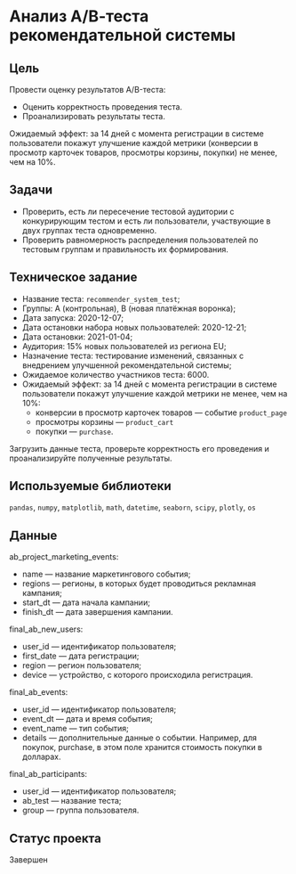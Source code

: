 # Анализ А/В-теста рекомендательной системы

## Цель
Провести оценку результатов A/B-теста:
* Оценить корректность проведения теста.
* Проанализировать результаты теста.

Ожидаемый эффект: за 14 дней с момента регистрации в системе пользователи покажут улучшение каждой метрики (конверсии в просмотр карточек товаров, просмотры корзины, покупки) не менее, чем на 10%.

## Задачи
* Проверить, есть ли пересечение тестовой аудитории с конкурирующим тестом и есть ли пользователи, участвующие в двух группах теста одновременно.
* Проверить равномерность распределения пользователей по тестовым группам и правильность их формирования.

## Техническое задание
* Название теста: `recommender_system_test`;
* Группы: А (контрольная), B (новая платёжная воронка);
* Дата запуска: 2020-12-07;
* Дата остановки набора новых пользователей: 2020-12-21;
* Дата остановки: 2021-01-04;
* Аудитория: 15% новых пользователей из региона EU;
* Назначение теста: тестирование изменений, связанных с внедрением улучшенной рекомендательной системы;
* Ожидаемое количество участников теста: 6000.
* Ожидаемый эффект: за 14 дней с момента регистрации в системе пользователи покажут улучшение каждой метрики не менее, чем на 10%:
    * конверсии в просмотр карточек товаров — событие `product_page`
    * просмотры корзины — `product_cart`
    * покупки — `purchase`. 
    
Загрузить данные теста, проверьте корректность его проведения и проанализируйте полученные результаты.

## Используемые библиотеки

`pandas`, `numpy`, `matplotlib`, `math`, `datetime`, `seaborn`, `scipy`, `plotly`, `os`

## Данные

ab_project_marketing_events:

- name — название маркетингового события;
- regions — регионы, в которых будет проводиться рекламная кампания;
- start_dt — дата начала кампании;
- finish_dt — дата завершения кампании.

final_ab_new_users:

- user_id — идентификатор пользователя;
- first_date — дата регистрации;
- region — регион пользователя;
- device — устройство, с которого происходила регистрация.

final_ab_events:

- user_id — идентификатор пользователя;
- event_dt — дата и время события;
- event_name — тип события;
- details — дополнительные данные о событии. Например, для покупок, purchase, в этом поле хранится стоимость покупки в долларах.

final_ab_participants:

- user_id — идентификатор пользователя;
- ab_test — название теста;
- group — группа пользователя.


## Статус проекта

Завершен